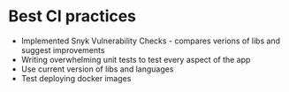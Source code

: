 # Best CI practices
* Implemented Snyk Vulnerability Checks - compares verions of libs and suggest improvements
* Writing overwhelming unit tests to test every aspect of the app
* Use current version of libs and languages
* Test deploying docker images